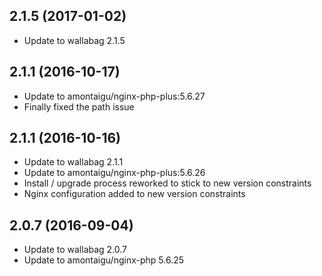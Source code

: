 
## 2.1.5 (2017-01-02)
- Update to wallabag 2.1.5

## 2.1.1 (2016-10-17)
- Update to amontaigu/nginx-php-plus:5.6.27
- Finally fixed the path issue

## 2.1.1 (2016-10-16)
- Update to wallabag 2.1.1
- Update to amontaigu/nginx-php-plus:5.6.26
- Install / upgrade process reworked to stick to new version constraints
- Nginx configuration added to new version constraints

## 2.0.7 (2016-09-04)
- Update to wallabag 2.0.7
- Update to amontaigu/nginx-php 5.6.25
